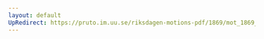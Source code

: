 ```yaml
---
layout: default
UpRedirect: https://pruto.im.uu.se/riksdagen-motions-pdf/1869/mot_1869__ak__72.pdf
---
```

